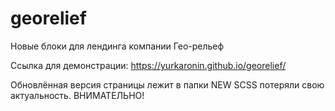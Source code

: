 # georelief

 Новые блоки для лендинга компании Гео-рельеф

 Ссылка для демонстрации: https://yurkaronin.github.io/georelief/

 Обновлённая версия страницы лежит в папки NEW
 SCSS потеряли свою актуальность. ВНИМАТЕЛЬНО!
